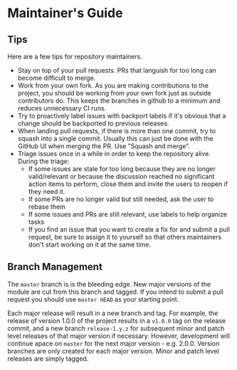 # Maintainer's Guide

## Tips

Here are a few tips for repository maintainers.

* Stay on top of your pull requests. PRs that languish for too long can become difficult to merge.
* Work from your own fork. As you are making contributions to the project, you should be working from your own fork just as outside contributors do. This keeps the branches in github to a minimum and reduces unnecessary CI runs.
* Try to proactively label issues with backport labels if it's obvious that a change should be backported to previous releases.
* When landing pull requests, if there is more than one commit, try to squash into a single commit. Usually this can just be done with the GitHub UI when merging the PR. Use "Squash and merge".
* Triage issues once in a while in order to keep the repository alive. During the triage:
  * If some issues are stale for too long because they are no longer valid/relevant or because the discussion reached no significant action items to perform, close them and invite the users to reopen if they need it.
  * If some PRs are no longer valid but still needed, ask the user to rebase them
  * If some issues and PRs are still relevant, use labels to help organize tasks
  * If you find an issue that you want to create a fix for and submit a pull request, be sure to assign it to yourself so that others maintainers don't start working on it at the same time.

## Branch Management

The `master` branch is is the bleeding edge. New major versions of the module
are cut from this branch and tagged. If you intend to submit a pull request
you should use `master HEAD` as your starting point.

Each major release will result in a new branch and tag. For example, the
release of version 1.0.0 of the project results in a `v1.0.0` tag on the
release commit, and a new branch `release-1.y.z` for subsequent minor and patch
level releases of that major version if necessary. However, development will continue
apace on `master` for the next major version - e.g. 2.0.0. Version branches
are only created for each major version. Minor and patch level releases
are simply tagged.

